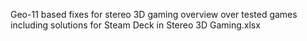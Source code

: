 Geo-11 based fixes for stereo 3D gaming
overview over tested games including solutions for Steam Deck in Stereo 3D Gaming.xlsx
